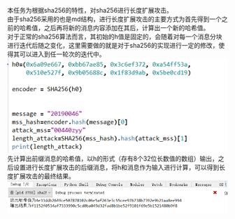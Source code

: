 本任务为根据sha256的特性，对sha256进行长度扩展攻击。  
由于sha256采用的也是md结构，进行长度扩展攻击的主要方式为首先得到一个之前的哈希值，之后再将新的消息内容添加在其后，计算出一个新的哈希值。  
对于正常的sha256算法而言，其初始的h值是固定的，会随着对每一个消息分块进行迭代后随之变化，这里需要做的就是对于sha256的实现进行一定的修改，使得其可以进入到任一轮次的迭代中。  
![运行过程](https://github.com/MAR-523/-/blob/main/pic/sha256.png)  
先计算出前缀消息的哈希值，以h的形式（存有8个32位长数值的数组）输出，之后设置进行长度扩展攻击的后缀消息，将h和消息作为输入进行计算，可以得到长度扩展攻击的最终结果。  
![运行结果](https://github.com/MAR-523/-/blob/main/pic/sha2561.png)  

